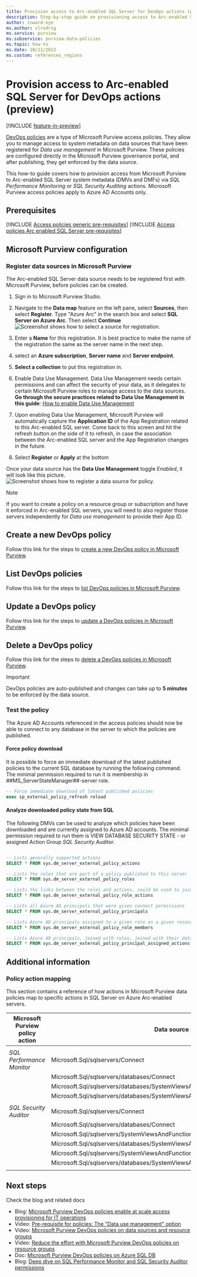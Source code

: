 ```yaml
---
title: Provision access to Arc-enabled SQL Server for DevOps actions (preview)
description: Step-by-step guide on provisioning access to Arc-enabled SQL Server through Microsoft Purview DevOps policies
author: inward-eye
ms.author: vlrodrig
ms.service: purview
ms.subservice: purview-data-policies
ms.topic: how-to
ms.date: 10/11/2022
ms.custom: references_regions
---
```

# Provision access to Arc-enabled SQL Server for DevOps actions (preview)

[!INCLUDE [feature-in-preview](includes/feature-in-preview.md)]

[DevOps policies](concept-policies-devops.md) are a type of Microsoft Purview access policies. They allow you to manage access to system metadata on data sources that have been registered for *Data use management* in Microsoft Purview. These policies are configured directly in the Microsoft Purview governance portal, and after publishing, they get enforced by the data source.

This how-to guide covers how to provision access from Microsoft Purview to Arc-enabled SQL Server system metadata (DMVs and DMFs) via *SQL Performance Monitoring* or *SQL Security Auditing* actions. Microsoft Purview access policies apply to Azure AD Accounts only.

## Prerequisites
[!INCLUDE [Access policies generic pre-requisites](./includes/access-policies-prerequisites-generic.md)]
[!INCLUDE [Access policies Arc enabled SQL Server pre-requisites](./includes/access-policies-prerequisites-arc-sql-server.md)]

## Microsoft Purview configuration

### Register data sources in Microsoft Purview
The Arc-enabled SQL Server data source needs to be registered first with Microsoft Purview, before policies can be created.

1. Sign in to Microsoft Purview Studio.

1. Navigate to the **Data map** feature on the left pane, select **Sources**, then select **Register**. Type "Azure Arc" in the search box and select **SQL Server on Azure Arc**. Then select **Continue**
![Screenshot shows how to select a source for registration.](./media/how-to-policies-data-owner-sql/select-arc-sql-server-for-registration.png)

1. Enter a **Name** for this registration. It is best practice to make the name of the registration the same as the server name in the next step.

1. select an **Azure subscription**, **Server name** and **Server endpoint**.

1. **Select a collection** to put this registration in. 

1. Enable Data Use Management. Data Use Management needs certain permissions and can affect the security of your data, as it delegates to certain Microsoft Purview roles to manage access to the data sources. **Go through the secure practices related to Data Use Management in this guide**: [How to enable Data Use Management](./how-to-enable-data-use-management.md)

1. Upon enabling Data Use Management, Microsoft Purview will automatically capture the **Application ID** of the App Registration related to this Arc-enabled SQL server. Come back to this screen and hit the refresh button on the side of it to refresh, in case the association between the Arc-enabled SQL server and the App Registration changes in the future.

1. Select **Register** or **Apply** at the bottom

Once your data source has the **Data Use Management** toggle *Enabled*, it will look like this picture. 
![Screenshot shows how to register a data source for policy.](./media/how-to-policies-data-owner-sql/register-data-source-for-policy-arc-sql.png)

> [!Note]
> If you want to create a policy on a resource group or subscription and have it enforced in Arc-enabled SQL servers, you will need to also register those servers independently for *Data use management* to provide their App ID.

## Create a new DevOps policy
Follow this link for the steps to [create a new DevOps policy in Microsoft Purview](how-to-policies-devops-authoring-generic.md#create-a-new-devops-policy).

## List DevOps policies
Follow this link for the steps to [list DevOps policies in Microsoft Purview](how-to-policies-devops-authoring-generic.md#list-devops-policies).

## Update a DevOps policy
Follow this link for the steps to [update a DevOps policies in Microsoft Purview](how-to-policies-devops-authoring-generic.md#update-a-devops-policy).

## Delete a DevOps policy
Follow this link for the steps to [delete a DevOps policies in Microsoft Purview](how-to-policies-devops-authoring-generic.md#delete-a-devops-policy).

>[!Important]
> DevOps policies are auto-published and changes can take up to **5 minutes** to be enforced by the data source.

### Test the policy

The Azure AD Accounts referenced in the access policies should now be able to connect to any database in the server to which the policies are published.

#### Force policy download
It is possible to force an immediate download of the latest published policies to the current SQL database by running the following command. The minimal permission required to run it is membership in ##MS_ServerStateManager##-server role.

```sql
-- Force immediate download of latest published policies
exec sp_external_policy_refresh reload
```  

#### Analyze downloaded policy state from SQL
The following DMVs can be used to analyze which policies have been downloaded and are currently assigned to Azure AD accounts. The minimal permission required to run them is VIEW DATABASE SECURITY STATE - or assigned Action Group *SQL Security Auditor*.

```sql

-- Lists generally supported actions
SELECT * FROM sys.dm_server_external_policy_actions

-- Lists the roles that are part of a policy published to this server
SELECT * FROM sys.dm_server_external_policy_roles

-- Lists the links between the roles and actions, could be used to join the two
SELECT * FROM sys.dm_server_external_policy_role_actions

-- Lists all Azure AD principals that were given connect permissions  
SELECT * FROM sys.dm_server_external_policy_principals

-- Lists Azure AD principals assigned to a given role on a given resource scope
SELECT * FROM sys.dm_server_external_policy_role_members

-- Lists Azure AD principals, joined with roles, joined with their data actions
SELECT * FROM sys.dm_server_external_policy_principal_assigned_actions
```

## Additional information

### Policy action mapping

This section contains a reference of how actions in Microsoft Purview data policies map to specific actions in SQL Server on Azure Arc-enabled servers.

| **Microsoft Purview policy action** | **Data source specific actions**     |
|-------------------------------------|--------------------------------------|
|                                     |                                      |
| *SQL Performance Monitor* |Microsoft.Sql/sqlservers/Connect |
||Microsoft.Sql/sqlservers/databases/Connect |
||Microsoft.Sql/sqlservers/databases/SystemViewsAndFunctions/DatabasePerformanceState/rows/select |
||Microsoft.Sql/sqlservers/databases/SystemViewsAndFunctions/ServerPerformanceState/rows/select |
|||               
| *SQL Security Auditor* |Microsoft.Sql/sqlservers/Connect |
||Microsoft.Sql/sqlservers/databases/Connect |
||Microsoft.Sql/sqlservers/SystemViewsAndFunctions/ServerSecurityState/rows/select |
||Microsoft.Sql/sqlservers/databases/SystemViewsAndFunctions/DatabaseSecurityState/rows/select |
||Microsoft.Sql/sqlservers/SystemViewsAndFunctions/ServerSecurityMetadata/rows/select |
||Microsoft.Sql/sqlservers/databases/SystemViewsAndFunctions/DatabaseSecurityMetadata/rows/select |
|||

## Next steps
Check the blog and related docs
* Blog: [Microsoft Purview DevOps policies enable at scale access provisioning for IT operations](https://techcommunity.microsoft.com/t5/microsoft-purview-blog/microsoft-purview-devops-policies-enable-at-scale-access/ba-p/3604725)
* Video: [Pre-requisite for policies: The "Data use management" option](https://youtu.be/v_lOzevLW-Q)
* Video: [Microsoft Purview DevOps policies on data sources and resource groups](https://youtu.be/YCDJagrgEAI)
* Video: [Reduce the effort with Microsoft Purview DevOps policies on resource groups](https://youtu.be/yMMXCeIFCZ8)
* Doc: [Microsoft Purview DevOps policies on Azure SQL DB](./how-to-policies-devops-azure-sql-db.md)
* Blog: [Deep dive on SQL Performance Monitor and SQL Security Auditor permissions](https://techcommunity.microsoft.com/t5/sql-server-blog/new-granular-permissions-for-sql-server-2022-and-azure-sql-to/ba-p/3607507)
